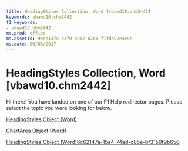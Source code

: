 ```yaml
---
title: HeadingStyles Collection, Word [vbawd10.chm2442]
keywords: vbawd10.chm2442
f1_keywords:
- vbawd10.chm2442
ms.prod: office
ms.assetid: 9eea137a-c3f9-4b67-8208-f1fde92e4e9e
ms.date: 06/08/2017
---
```



# HeadingStyles Collection, Word [vbawd10.chm2442]

Hi there! You have landed on one of our F1 Help redirector pages. Please select the topic you were looking for below.

[HeadingStyles Object (Word)](http://msdn.microsoft.com/library/be882a12-1264-8f7e-415b-b8bcbf28e703%28Office.15%29.aspx)

[ChartArea Object (Word)](http://msdn.microsoft.com/library/7b3384df-f331-033d-4dfa-ee2ff26111c6%28Office.15%29.aspx)

[HeadingStyles Object (Word)6c62147a-15a4-74ad-c85e-bf3150f9b656](http://msdn.microsoft.com/library/6c62147a-15a4-74ad-c85e-bf3150f9b656%28Office.15%29.aspx)

